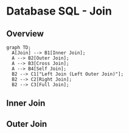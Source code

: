# Database SQL - Join

## Overview
```mermaid
graph TD;
  A[Join] --> B1[Inner Join];
  A --> B2[Outer Join];
  A --> B3[Cross Join];
  A --> B4[Self Join];
  B2 --> C1["Left Join (Left Outer Join)"];
  B2 --> C2[Right Join];
  B2 --> C3[Full Join];
```

## Inner Join

## Outer Join
